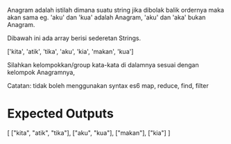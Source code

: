 Anagram adalah istilah dimana suatu string jika dibolak balik ordernya maka akan
sama eg. 'aku' dan 'kua' adalah Anagram, 'aku' dan 'aka' bukan Anagram.

Dibawah ini ada array berisi sederetan Strings.

['kita', 'atik', 'tika', 'aku', 'kia', 'makan', 'kua']

Silahkan kelompokkan/group kata-kata di dalamnya sesuai dengan kelompok
Anagramnya,

Catatan: tidak boleh menggunakan syntax es6 map, reduce, find, filter

# Expected Outputs
[
["kita", "atik", "tika"],
["aku", "kua"],
["makan"],
["kia"]
]
